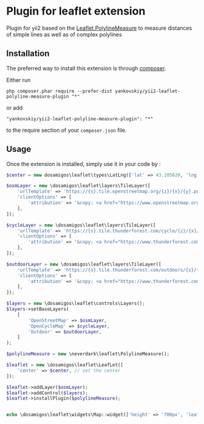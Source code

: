 Plugin for leaflet extension
============================
Plugin for yii2 based on the [Leaflet.PolylineMeasure](https://github.com/ppete2/Leaflet.PolylineMeasure) to measure distances of simple lines as well as of complex polylines

Installation
------------

The preferred way to install this extension is through [composer](http://getcomposer.org/download/).

Either run

```
php composer.phar require --prefer-dist yankovskiy/yii2-leaflet-polyline-measure-plugin "*"
```

or add

```
"yankovskiy/yii2-leaflet-polyline-measure-plugin": "*"
```

to the require section of your `composer.json` file.


Usage
-----

Once the extension is installed, simply use it in your code by  :

```php
$center = new dosamigos\leaflet\types\LatLng(['lat' => 43.105620, 'lng' => 131.873530]);

$osmLayer = new \dosamigos\leaflet\layers\TileLayer([
    'urlTemplate' => 'https://{s}.tile.openstreetmap.org/{z}/{x}/{y}.png',
    'clientOptions' => [
        'attribution' => '&copy; <a href="https://www.openstreetmap.org/copyright">OpenStreetMap</a>',
    ],
]);

$cycleLayer = new \dosamigos\leaflet\layers\TileLayer([
    'urlTemplate' => 'https://{s}.tile.thunderforest.com/cycle/{z}/{x}/{y}.png',
    'clientOptions' => [
        'attribution' => '&copy; <a href="https://www.thunderforest.com">Thunderforest</a> ',
    ],
]);

$outdoorLayer = new \dosamigos\leaflet\layers\TileLayer([
    'urlTemplate' => 'https://{s}.tile.thunderforest.com/outdoors/{z}/{x}/{y}.png',
    'clientOptions' => [
        'attribution' => '&copy; <a href="https://www.thunderforest.com">Thunderforest</a> ',
    ],
]);

$layers = new \dosamigos\leaflet\controls\Layers();
$layers->setBaseLayers(
    [
        'OpenStreetMap' => $osmLayer,
        'OpenCycleMap' => $cycleLayer,
        'Outdoor' => $outdoorLayer,
    ]
);

$polylineMeasure = new \neverdark\leaflet\PolylineMeasure();

$leaflet = new \dosamigos\leaflet\LeafLet([
    'center' => $center, // set the center
]);

$leaflet->addLayer($osmLayer);
$leaflet->addControl($layers);
$leaflet->installPlugin($polylineMeasure);


echo \dosamigos\leaflet\widgets\Map::widget(['height' => '700px', 'leafLet' => $leaflet]);
```
